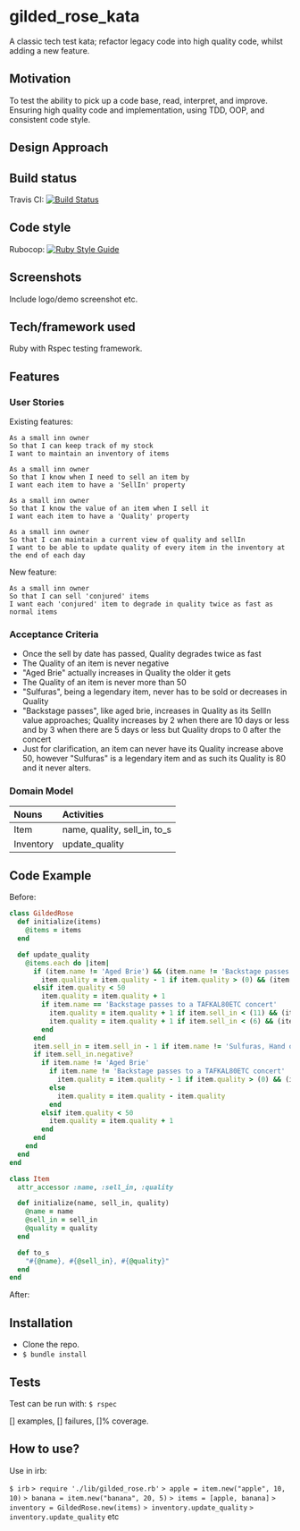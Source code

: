 # gilded_rose_kata
A classic tech test kata; refactor legacy code into high quality code, whilst adding a new feature.

## Motivation
To test the ability to pick up a code base, read, interpret, and improve. Ensuring high quality code and implementation, using TDD, OOP, and consistent code style.

## Design Approach

## Build status
Travis CI: [![Build Status](https://travis-ci.com/chriswhitehouse/gilded_rose_kata.svg?branch=main)](https://travis-ci.com/chriswhitehouse/gilded_rose_kata)

## Code style
Rubocop: [![Ruby Style Guide](https://img.shields.io/badge/code_style-rubocop-brightgreen.svg)](https://github.com/rubocop-hq/rubocop)

## Screenshots
Include logo/demo screenshot etc.

## Tech/framework used
Ruby with Rspec testing framework.

## Features
### User Stories

Existing features:

```
As a small inn owner
So that I can keep track of my stock
I want to maintain an inventory of items
```
```
As a small inn owner
So that I know when I need to sell an item by
I want each item to have a 'SellIn' property
```
```
As a small inn owner
So that I know the value of an item when I sell it
I want each item to have a 'Quality' property
```
```
As a small inn owner
So that I can maintain a current view of quality and sellIn
I want to be able to update quality of every item in the inventory at the end of each day
```

New feature:
```
As a small inn owner
So that I can sell 'conjured' items
I want each 'conjured' item to degrade in quality twice as fast as normal items
```
### Acceptance Criteria

- Once the sell by date has passed, Quality degrades twice as fast
- The Quality of an item is never negative
- "Aged Brie" actually increases in Quality the older it gets
- The Quality of an item is never more than 50
- "Sulfuras", being a legendary item, never has to be sold or decreases in Quality
- "Backstage passes", like aged brie, increases in Quality as its SellIn value approaches;
Quality increases by 2 when there are 10 days or less and by 3 when there are 5 days or less but
Quality drops to 0 after the concert
- Just for clarification, an item can never have its Quality increase above 50, however "Sulfuras" is a legendary item and as such its Quality is 80 and it never alters.


### Domain Model
| Nouns     | Activities     |
| :------------- | :------------- |
| Item       |  name, quality, sell_in, to_s     |
| Inventory  | update_quality |

## Code Example
Before:
```ruby
class GildedRose
  def initialize(items)
    @items = items
  end

  def update_quality
    @items.each do |item|
      if (item.name != 'Aged Brie') && (item.name != 'Backstage passes to a TAFKAL80ETC concert')
        item.quality = item.quality - 1 if item.quality > (0) && (item.name != 'Sulfuras, Hand of Ragnaros')
      elsif item.quality < 50
        item.quality = item.quality + 1
        if item.name == 'Backstage passes to a TAFKAL80ETC concert'
          item.quality = item.quality + 1 if item.sell_in < (11) && (item.quality < 50)
          item.quality = item.quality + 1 if item.sell_in < (6) && (item.quality < 50)
        end
      end
      item.sell_in = item.sell_in - 1 if item.name != 'Sulfuras, Hand of Ragnaros'
      if item.sell_in.negative?
        if item.name != 'Aged Brie'
          if item.name != 'Backstage passes to a TAFKAL80ETC concert'
            item.quality = item.quality - 1 if item.quality > (0) && (item.name != 'Sulfuras, Hand of Ragnaros')
          else
            item.quality = item.quality - item.quality
          end
        elsif item.quality < 50
          item.quality = item.quality + 1
        end
      end
    end
  end
end

class Item
  attr_accessor :name, :sell_in, :quality

  def initialize(name, sell_in, quality)
    @name = name
    @sell_in = sell_in
    @quality = quality
  end

  def to_s
    "#{@name}, #{@sell_in}, #{@quality}"
  end
end
```

After:

## Installation
* Clone the repo.
* `$ bundle install`

## Tests
Test can be run with:
`$ rspec`

[] examples, [] failures, []% coverage.

## How to use?
Use in irb:

`$ irb`
`> require './lib/gilded_rose.rb'`
`> apple = item.new("apple", 10, 10)`
`> banana = item.new("banana", 20, 5)`
`> items = [apple, banana]`
`> inventory = GildedRose.new(items)`
`> inventory.update_quality`
`> inventory.update_quality`
etc
